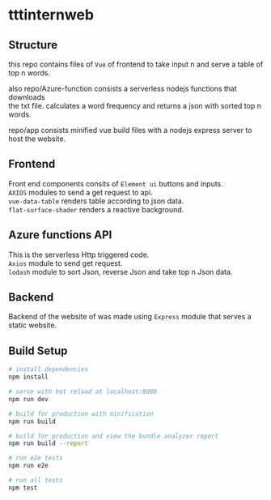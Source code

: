 # tttinternweb

## Structure

this repo contains files of ```Vue``` of frontend to take input n and serve a table of top n words.  
  
also repo/Azure-function consists a serverless nodejs functions that downloads  
the txt file. calculates a word frequency and returns a json with sorted top n words.  

repo/app consists minified vue build files with a nodejs express server to host the website.  

## Frontend 

Front end components consits of ```Element ui``` buttons and inputs.  
```AXIOS``` modules to send a get request to api.  
```vue-data-table``` renders table according to json data.  
```flat-surface-shader``` renders a reactive background.  
  


## Azure functions API

This is the serverless Http triggered code.  
```Axios``` module to send get request.  
```lodash``` module to sort Json, reverse Json and take top n Json data.  

## Backend

Backend of the website of was made using ```Express``` module that serves a static website.

## Build Setup

``` bash
# install dependencies
npm install

# serve with hot reload at localhost:8080
npm run dev

# build for production with minification
npm run build

# build for production and view the bundle analyzer report
npm run build --report

# run e2e tests
npm run e2e

# run all tests
npm test
